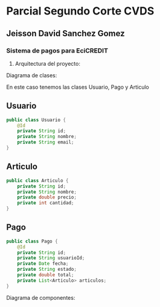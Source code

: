 # Parcial Segundo Corte CVDS
## Jeisson David Sanchez Gomez

### Sistema de pagos para EciCREDIT


1. Arquitectura del proyecto:

Diagrama de clases:



En este caso tenemos las clases Usuario, Pago y Articulo


## Usuario
```java
public class Usuario {
    @Id
    private String id;
    private String nombre;
    private String email;
}
```

## Articulo
```java
public class Articulo {
    private String id;
    private String nombre;
    private double precio;
    private int cantidad;
}
```

## Pago
```java
public class Pago {
    @Id
    private String id;
    private String usuarioId;
    private Date fecha;
    private String estado;
    private double total;
    private List<Articulo> articulos;
}
```



Diagrama de componentes:


